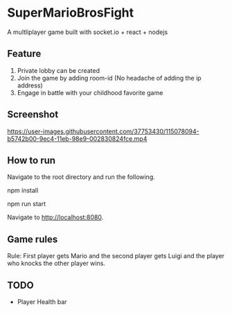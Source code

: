 # SuperMarioBrosFight

A multliplayer game built with socket.io + react + nodejs

## Feature

1) Private lobby can be created
2) Join the game by adding room-id (No headache of adding the ip address)
3) Engage in battle with your childhood favorite game

## Screenshot


https://user-images.githubusercontent.com/37753430/115078094-b5742b00-9ec4-11eb-98e9-002830824fce.mp4



## How to run

Navigate to the root directory and run the following.

npm install

npm run start

Navigate to <http://localhost:8080>.

## Game rules

Rule: First player gets Mario and the second player gets Luigi and the player who knocks the other player wins.

## TODO
- Player Health bar

